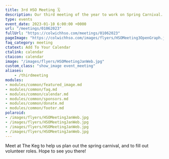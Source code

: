 ```yaml
---
title: 3rd HSO Meeting 🗓️
description: Our third meeting of the year to work on Spring Carnival.
type: events
event_date: 2023-01-10 6:00:00 +0000
url: "/meetings/01062023"
fullUrl: "https://colwichhso.com/meetings/01062023"
pageImage: "https://colwichhso.com/images/flyers/HSOMeeting3OpenGraph.jpg"
faq_category: meeting
ctatext: Add To Your Calendar
ctalink: calendar
ctaicon: calendar
image: "/images/flyers/HSOMeetingJanWeb.jpg"
custom_class: "show_image event_meeting"
aliases:
    - /thirdmeeting
modules:
- modules/common/featured_image.md
- modules/common/faq.md
- modules/common/calendar.md
- modules/common/sponsors.md
- modules/common/donate.md
- modules/common/footer.md
polaroid: 
- /images/flyers/HSOMeetingJanWeb.jpg
- /images/flyers/HSOMeetingJanWeb.jpg
- /images/flyers/HSOMeetingJanWeb.jpg
- /images/flyers/HSOMeetingJanWeb.jpg
---
```

Meet at The Keg to help us plan out the spring carnival, and to fill out volunteer roles. Hope to see you there!
